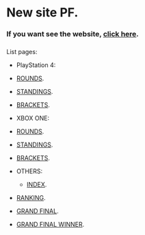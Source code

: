# New site PF.



### If you want see the website, [click here](https://geraldogonzalez.github.io/new-site-pf/code/index.html).

### 

List pages:



* PlayStation 4:
  
* [ROUNDS](https://geraldogonzalez.github.io/new-site-pf/code/ps4-rounds.html).
  
* [STANDINGS](https://geraldogonzalez.github.io/new-site-pf/code/ps4-standings.html).
  
* [BRACKETS](https://geraldogonzalez.github.io/new-site-pf/code/ps4-brackets.html).
  


* XBOX ONE:
  
* [ROUNDS](https://geraldogonzalez.github.io/new-site-pf/code/xbox-rounds.html).
 
* [STANDINGS](https://geraldogonzalez.github.io/new-site-pf/code/xbox-standings.html).
  
* [BRACKETS](https://geraldogonzalez.github.io/new-site-pf/code/xbox-brackets.html).
  


* OTHERS:
  * [INDEX](https://geraldogonzalez.github.io/new-site-pf/code/index.html).
  
* [RANKING](https://geraldogonzalez.github.io/new-site-pf/code/ranks.html).
  
* [GRAND FINAL](https://geraldogonzalez.github.io/new-site-pf/code/grand-final.html).
  
* [GRAND FINAL WINNER](https://geraldogonzalez.github.io/new-site-pf/code/grand-final-winner.html).
